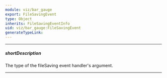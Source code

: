 ```yaml
---
module: viz/bar_gauge
export: FileSavingEvent
type: Object
inherits: FileSavingEventInfo
uid: viz/bar_gauge:FileSavingEvent
generateTypeLink: 
---
```

---
##### shortDescription
The type of the fileSaving event handler's argument.

---
<!-- Description goes here -->